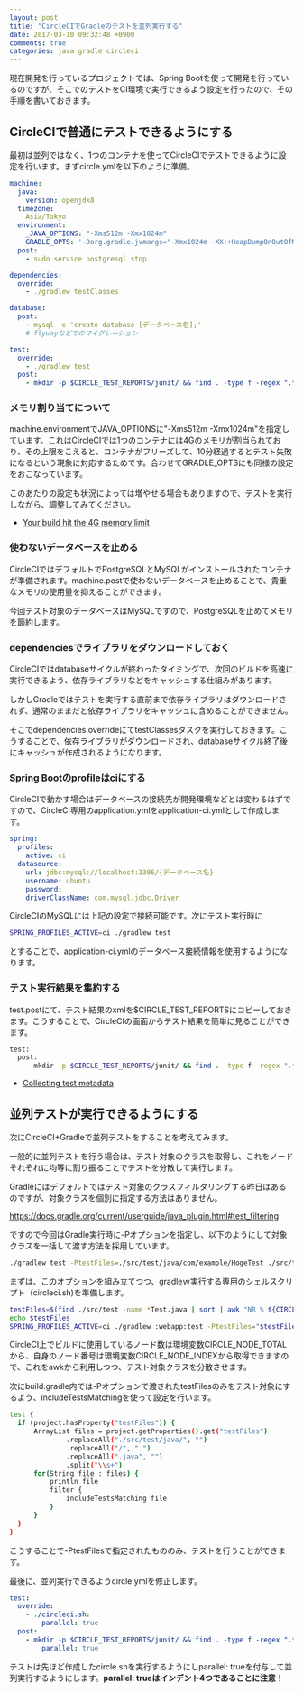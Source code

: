 ```yaml
---
layout: post
title: "CircleCIでGradleのテストを並列実行する"
date: 2017-03-10 09:32:48 +0900
comments: true
categories: java gradle circleci
---
```


現在開発を行っているプロジェクトでは、Spring Bootを使って開発を行っているのですが、そこでのテストをCI環境で実行できるよう設定を行ったので、その手順を書いておきます。

## CircleCIで普通にテストできるようにする

最初は並列ではなく、1つのコンテナを使ってCircleCIでテストできるように設定を行います。まずcircle.ymlを以下のように準備。

``` yml circle.yml
machine:
  java:
    version: openjdk8
  timezone:
    Asia/Tokyo
  environment:
    _JAVA_OPTIONS: "-Xms512m -Xmx1024m"
    GRADLE_OPTS: '-Dorg.gradle.jvmargs="-Xmx1024m -XX:+HeapDumpOnOutOfMemoryError"'
  post:
    - sudo service postgresql stop

dependencies:
  override:
    - ./gradlew testClasses

database:
  post:
    - mysql -e 'create database [データベース名];'
    # flywayなどでのマイグレーション

test:
  override:
    - ./gradlew test
  post:
    - mkdir -p $CIRCLE_TEST_REPORTS/junit/ && find . -type f -regex ".*/build/test-results/.*xml" -exec cp {} $CIRCLE_TEST_REPORTS/junit/ \;:
```

### メモリ割り当てについて

machine.environmentでJAVA_OPTIONSに"-Xms512m -Xmx1024m"を指定しています。これはCircleCIでは1つのコンテナには4Gのメモリが割当られており、その上限をこえると、コンテナがフリーズして、10分経過するとテスト失敗になるという現象に対応するためです。合わせてGRADLE_OPTSにも同様の設定をおこなっています。

このあたりの設定も状況によっては増やせる場合もありますので、テストを実行しながら、調整してみてください。

- [Your build hit the 4G memory limit](https://circleci.com/docs/1.0/oom/)

### 使わないデータベースを止める

CircleCIではデフォルトでPostgreSQLとMySQLがインストールされたコンテナが準備されます。machine.postで使わないデータベースを止めることで、貴重なメモリの使用量を抑えることができます。

今回テスト対象のデータベースはMySQLですので、PostgreSQLを止めてメモリを節約します。

### dependenciesでライブラリをダウンロードしておく

CircleCIではdatabaseサイクルが終わったタイミングで、次回のビルドを高速に実行できるよう、依存ライブラリなどをキャッシュする仕組みがあります。

しかしGradleではテストを実行する直前まで依存ライブラリはダウンロードされず、通常のままだと依存ライブラリをキャッシュに含めることができません。

そこでdependencies.overrideにてtestClassesタスクを実行しておきます。こうすることで、依存ライブラリがダウンロードされ、databaseサイクル終了後にキャッシュが作成されるようになります。

### Spring Bootのprofileはciにする

CircleCIで動かす場合はデータベースの接続先が開発環境などとは変わるはずですので、CircleCI専用のapplication.ymlをapplication-ci.ymlとして作成します。

``` yml application-ci.yml
spring:
  profiles:
    active: ci
  datasource:
    url: jdbc:mysql://localhost:3306/{データベース名}
    username: ubuntu
    password:
    driverClassName: com.mysql.jdbc.Driver
```

CircleCIのMySQLには上記の設定で接続可能です。次にテスト実行時に

``` bash
SPRING_PROFILES_ACTIVE=ci ./gradlew test
```

とすることで、application-ci.ymlのデータベース接続情報を使用するようになります。

### テスト実行結果を集約する
test.postにて、テスト結果のxmlを$CIRCLE_TEST_REPORTSにコピーしておきます。こうすることで、CircleCIの画面からテスト結果を簡単に見ることができます。

``` bash
test:
  post:
    - mkdir -p $CIRCLE_TEST_REPORTS/junit/ && find . -type f -regex ".*/build/test-results/.*xml" -exec cp {} $CIRCLE_TEST_REPORTS/junit/ \;:
```

- [Collecting test metadata](https://circleci.com/docs/1.0/test-metadata/#gradle-junit-results)

## 並列テストが実行できるようにする

次にCircleCI+Gradleで並列テストをすることを考えてみます。

一般的に並列テストを行う場合は、テスト対象のクラスを取得し、これをノードそれぞれに均等に割り振ることでテストを分散して実行します。

Gradleにはデフォルトではテスト対象のクラスフィルタリングする昨日はあるのですが、対象クラスを個別に指定する方法はありません。

https://docs.gradle.org/current/userguide/java_plugin.html#test_filtering

ですので今回はGradle実行時に-Pオプションを指定し、以下のようにして対象クラスを一括して渡す方法を採用しています。

``` bash
./gradlew test -PtestFiles=./src/test/java/com/example/HogeTest ./src/test/java/com/example/FugaTest ....以下テスト対象クラスを列挙
```

まずは、このオプションを組み立てつつ、gradleｗ実行する専用のシェルスクリプト（circleci.sh)を準備します。

``` bash circleci.sh
testFiles=$(find ./src/test -name *Test.java | sort | awk "NR % ${CIRCLE_NODE_TOTAL} == ${CIRCLE_NODE_INDEX}")
echo $testFiles
SPRING_PROFILES_ACTIVE=ci ./gradlew :webapp:test -PtestFiles="$testFiles"
```

CircleCI上でビルドに使用しているノード数は環境変数CIRCLE_NODE_TOTALから、自身のノード番号は環境変数CIRCLE_NODE_INDEXから取得できますので、これをawkから利用しつつ、テスト対象クラスを分散させます。

次にbuild.gradle内では-Pオプションで渡されたtestFilesのみをテスト対象にするよう、includeTestsMatchingを使って設定を行います。

``` bash build.gradle
test {
  if (project.hasProperty("testFiles")) {
      ArrayList files = project.getProperties().get("testFiles")
              .replaceAll("./src/test/java/", "")
              .replaceAll("/", ".")
              .replaceAll(".java", "")
              .split("\\s+")
      for(String file : files) {
          println file
          filter {
              includeTestsMatching file
          }
      }
  }  
}
```

こうすることで-PtestFilesで指定されたもののみ、テストを行うことができます。

最後に、並列実行できるようcircle.ymlを修正します。

``` yml circle.yml
test:
  override:
    - ./circleci.sh:
        parallel: true
  post:
    - mkdir -p $CIRCLE_TEST_REPORTS/junit/ && find . -type f -regex ".*/build/test-results/.*xml" -exec cp {} $CIRCLE_TEST_REPORTS/junit/ \;:
        parallel: true
```

テストは先ほど作成したcircle.shを実行するようにしparallel: trueを付与して並列実行するようにします。**parallel: trueはインデント4つであることに注意！**
